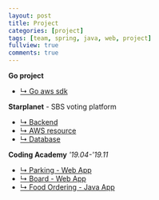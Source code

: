 ```yaml
---
layout: post
title: Project
categories: [project]
tags: [team, spring, java, web, project]
fullview: true
comments: true
---
```


**Go project**
- [↳ Go aws sdk](doc_goproject)

**Starplanet** - SBS voting platform
- [↳ Backend](doc_rm_spring)
- [↳ AWS resource](doc_rm_aws)
- [↳ Database](doc_rm_database)

**Coding Academy** <i>'19.04-'19.11</i>
- [↳ Parking - Web App](parking)
- [↳ Board - Web App](developmental)
- [↳ Food Ordering - Java App](food)

